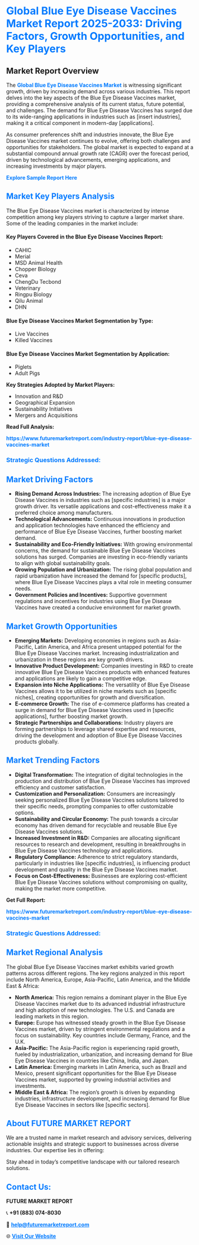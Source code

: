 <h1 style="color: #007BFF;">Global Blue Eye Disease Vaccines Market Report 2025-2033: Driving Factors, Growth Opportunities, and Key Players</h1>

<section id="overview">
<h2>Market Report Overview</h2>
<p>The <a href="https://www.futuremarketreport.com/industry-report/blue-eye-disease-vaccines-market" style="color: #007BFF; text-decoration: none;"><strong>Global Blue Eye Disease Vaccines Market</strong></a> is witnessing significant growth, driven by increasing demand across various industries. This report delves into the key aspects of the Blue Eye Disease Vaccines market, providing a comprehensive analysis of its current status, future potential, and challenges. The demand for Blue Eye Disease Vaccines has surged due to its wide-ranging applications in industries such as [insert industries], making it a critical component in modern-day [applications].</p>
<p>As consumer preferences shift and industries innovate, the Blue Eye Disease Vaccines market continues to evolve, offering both challenges and opportunities for stakeholders. The global market is expected to expand at a substantial compound annual growth rate (CAGR) over the forecast period, driven by technological advancements, emerging applications, and increasing investments by major players.</p>
</section>

<section id="overview">
<p><a href="https://www.futuremarketreport.com/request-sample/reportId=103523" style="color: #007BFF; text-decoration: none;"><strong>Explore Sample Report Here</strong></a></p>
</section>

<section id="key-players">
<h2 style="color: #007BFF;">Market Key Players Analysis</h2>
<p>The Blue Eye Disease Vaccines market is characterized by intense competition among key players striving to capture a larger market share. Some of the leading companies in the market include:</p>
<h4>Key Players Covered in the Blue Eye Disease Vaccines Report:</h4>
<ul><li>CAHIC</li><li>Merial</li><li>MSD Animal Health</li><li>Chopper Biology</li><li>Ceva</li><li>ChengDu Tecbond</li><li>Veterinary</li><li>Ringpu Biology</li><li>Qilu Animal</li><li>DHN</li></ul>
<h4>Blue Eye Disease Vaccines Market Segmentation by Type:</h4>
<ul><li>Live Vaccines</li><li>Killed Vaccines</li></ul>

<h4>Blue Eye Disease Vaccines Market Segmentation by Application:</h4>
<ul><li>Piglets</li><li>Adult Pigs</li></ul>
<p><strong>Key Strategies Adopted by Market Players:</strong></p>
<ul>
<li>Innovation and R&D</li>
<li>Geographical Expansion</li>
<li>Sustainability Initiatives</li>
<li>Mergers and Acquisitions</li>
</ul>
</section>

<section>
<p><strong>Read Full Analysis: </strong></p><a href="https://www.futuremarketreport.com/industry-report/blue-eye-disease-vaccines-market" style="color: #007BFF; text-decoration: none;"><strong>https://www.futuremarketreport.com/industry-report/blue-eye-disease-vaccines-market</strong></a>
<h3 style="color: #007BFF;">Strategic Questions Addressed:</h3>
</section>

<section id="driving-factors">
<h2 style="color: #007BFF;">Market Driving Factors</h2>
<ul>
<li><strong>Rising Demand Across Industries:</strong> The increasing adoption of Blue Eye Disease Vaccines in industries such as [specific industries] is a major growth driver. Its versatile applications and cost-effectiveness make it a preferred choice among manufacturers.</li>
<li><strong>Technological Advancements:</strong> Continuous innovations in production and application technologies have enhanced the efficiency and performance of Blue Eye Disease Vaccines, further boosting market demand.</li>
<li><strong>Sustainability and Eco-Friendly Initiatives:</strong> With growing environmental concerns, the demand for sustainable Blue Eye Disease Vaccines solutions has surged. Companies are investing in eco-friendly variants to align with global sustainability goals.</li>
<li><strong>Growing Population and Urbanization:</strong> The rising global population and rapid urbanization have increased the demand for [specific products], where Blue Eye Disease Vaccines plays a vital role in meeting consumer needs.</li>
<li><strong>Government Policies and Incentives:</strong> Supportive government regulations and incentives for industries using Blue Eye Disease Vaccines have created a conducive environment for market growth.</li>
</ul>
</section>

<section id="growth-opportunities">
<h2 style="color: #007BFF;">Market Growth Opportunities</h2>
<ul>
<li><strong>Emerging Markets:</strong> Developing economies in regions such as Asia-Pacific, Latin America, and Africa present untapped potential for the Blue Eye Disease Vaccines market. Increasing industrialization and urbanization in these regions are key growth drivers.</li>
<li><strong>Innovative Product Development:</strong> Companies investing in R&D to create innovative Blue Eye Disease Vaccines products with enhanced features and applications are likely to gain a competitive edge.</li>
<li><strong>Expansion into Niche Applications:</strong> The versatility of Blue Eye Disease Vaccines allows it to be utilized in niche markets such as [specific niches], creating opportunities for growth and diversification.</li>
<li><strong>E-commerce Growth:</strong> The rise of e-commerce platforms has created a surge in demand for Blue Eye Disease Vaccines used in [specific applications], further boosting market growth.</li>
<li><strong>Strategic Partnerships and Collaborations:</strong> Industry players are forming partnerships to leverage shared expertise and resources, driving the development and adoption of Blue Eye Disease Vaccines products globally.</li>
</ul>
</section>

<section id="trending-factors">
<h2 style="color: #007BFF;">Market Trending Factors</h2>
<ul>
<li><strong>Digital Transformation:</strong> The integration of digital technologies in the production and distribution of Blue Eye Disease Vaccines has improved efficiency and customer satisfaction.</li>
<li><strong>Customization and Personalization:</strong> Consumers are increasingly seeking personalized Blue Eye Disease Vaccines solutions tailored to their specific needs, prompting companies to offer customizable options.</li>
<li><strong>Sustainability and Circular Economy:</strong> The push towards a circular economy has driven demand for recyclable and reusable Blue Eye Disease Vaccines solutions.</li>
<li><strong>Increased Investment in R&D:</strong> Companies are allocating significant resources to research and development, resulting in breakthroughs in Blue Eye Disease Vaccines technology and applications.</li>
<li><strong>Regulatory Compliance:</strong> Adherence to strict regulatory standards, particularly in industries like [specific industries], is influencing product development and quality in the Blue Eye Disease Vaccines market.</li>
<li><strong>Focus on Cost-Effectiveness:</strong> Businesses are exploring cost-efficient Blue Eye Disease Vaccines solutions without compromising on quality, making the market more competitive.</li>
</ul>
</section>

<section>
<p><strong>Get Full Report: </strong></p><a href="https://www.futuremarketreport.com/industry-report/blue-eye-disease-vaccines-market" style="color: #007BFF; text-decoration: none;"><strong>https://www.futuremarketreport.com/industry-report/blue-eye-disease-vaccines-market</strong></a>
<h3 style="color: #007BFF;">Strategic Questions Addressed:</h3>
</section>


<section id="regional-analysis">
<h2 style="color: #007BFF;">Market Regional Analysis</h2>
<p>The global Blue Eye Disease Vaccines market exhibits varied growth patterns across different regions. The key regions analyzed in this report include North America, Europe, Asia-Pacific, Latin America, and the Middle East & Africa:</p>
<ul>
<li><strong>North America:</strong> This region remains a dominant player in the Blue Eye Disease Vaccines market due to its advanced industrial infrastructure and high adoption of new technologies. The U.S. and Canada are leading markets in this region.</li>
<li><strong>Europe:</strong> Europe has witnessed steady growth in the Blue Eye Disease Vaccines market, driven by stringent environmental regulations and a focus on sustainability. Key countries include Germany, France, and the U.K.</li>
<li><strong>Asia-Pacific:</strong> The Asia-Pacific region is experiencing rapid growth, fueled by industrialization, urbanization, and increasing demand for Blue Eye Disease Vaccines in countries like China, India, and Japan.</li>
<li><strong>Latin America:</strong> Emerging markets in Latin America, such as Brazil and Mexico, present significant opportunities for the Blue Eye Disease Vaccines market, supported by growing industrial activities and investments.</li>
<li><strong>Middle East & Africa:</strong> The region’s growth is driven by expanding industries, infrastructure development, and increasing demand for Blue Eye Disease Vaccines in sectors like [specific sectors].</li>
</ul>
</section>

<footer>
<h2 style="color: #007BFF;">About FUTURE MARKET REPORT</h2>
<p>We are a trusted name in market research and advisory services, delivering actionable insights and strategic support to businesses across diverse industries. Our expertise lies in offering:</p>

<p>Stay ahead in today’s competitive landscape with our tailored research solutions.</p>

<h2 style="color: #007BFF;">Contact Us:</h2>
<p><strong>FUTURE MARKET REPORT</strong></p>
<p>📞 <strong>+91 (883) 074-8030</strong></p>
<p>📧 <strong><a href="mailto:help@futuremarketreport.com" style="color: #007BFF;">help@futuremarketreport.com</a></strong></p>
<p>🌐 <strong><a href="https://www.futuremarketreport.com/" style="color: #007BFF;">Visit Our Website</a></strong></p>
</footer>
